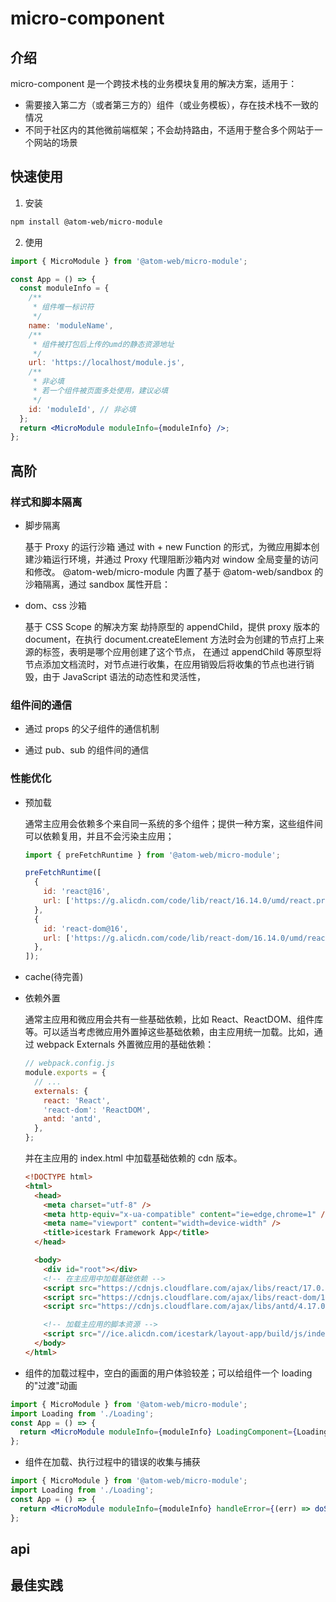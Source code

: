 # micro-component

## 介绍

micro-component 是一个跨技术栈的业务模块复用的解决方案，适用于：

- 需要接入第二方（或者第三方的）组件（或业务模板），存在技术栈不一致的情况
- 不同于社区内的其他微前端框架；不会劫持路由，不适用于整合多个网站于一个网站的场景

## 快速使用

1. 安装

```bash
npm install @atom-web/micro-module
```

2. 使用

```jsx
import { MicroModule } from '@atom-web/micro-module';

const App = () => {
  const moduleInfo = {
    /**
     * 组件唯一标识符
     */
    name: 'moduleName',
    /**
     * 组件被打包后上传的umd的静态资源地址
     */
    url: 'https://localhost/module.js',
    /**
     * 非必填
     * 若一个组件被页面多处使用，建议必填
     */
    id: 'moduleId', // 非必填
  };
  return <MicroModule moduleInfo={moduleInfo} />;
};
```

## 高阶

### 样式和脚本隔离

- 脚步隔离

  基于 Proxy 的运行沙箱
  通过 with + new Function 的形式，为微应用脚本创建沙箱运行环境，并通过 Proxy 代理阻断沙箱内对 window 全局变量的访问和修改。
  @atom-web/micro-module 内置了基于 @atom-web/sandbox 的沙箱隔离，通过 sandbox 属性开启：

- dom、css 沙箱

  基于 CSS Scope 的解决方案
  劫持原型的 appendChild，提供 proxy 版本的 document，在执行 document.createElement 方法时会为创建的节点打上来源的标签，表明是哪个应用创建了这个节点， 在通过 appendChild 等原型将节点添加文档流时，对节点进行收集，在应用销毁后将收集的节点也进行销毁，由于 JavaScript 语法的动态性和灵活性，

### 组件间的通信

- 通过 props 的父子组件的通信机制

- 通过 pub、sub 的组件间的通信

### 性能优化

- 预加载

  通常主应用会依赖多个来自同一系统的多个组件；提供一种方案，这些组件间可以依赖复用，并且不会污染主应用；

  ```javascript
  import { preFetchRuntime } from '@atom-web/micro-module';

  preFetchRuntime([
    {
      id: 'react@16',
      url: ['https://g.alicdn.com/code/lib/react/16.14.0/umd/react.production.min.js'],
    },
    {
      id: 'react-dom@16',
      url: ['https://g.alicdn.com/code/lib/react-dom/16.14.0/umd/react-dom.production.min.js'],
    },
  ]);
  ```

- cache(待完善)

- 依赖外置

  通常主应用和微应用会共有一些基础依赖，比如 React、ReactDOM、组件库等。可以适当考虑微应用外置掉这些基础依赖，由主应用统一加载。比如，通过 webpack Externals 外置微应用的基础依赖：

  ```javascript
  // webpack.config.js
  module.exports = {
    // ...
    externals: {
      react: 'React',
      'react-dom': 'ReactDOM',
      antd: 'antd',
    },
  };
  ```

  并在主应用的 index.html 中加载基础依赖的 cdn 版本。

  ```html
  <!DOCTYPE html>
  <html>
    <head>
      <meta charset="utf-8" />
      <meta http-equiv="x-ua-compatible" content="ie=edge,chrome=1" />
      <meta name="viewport" content="width=device-width" />
      <title>icestark Framework App</title>
    </head>

    <body>
      <div id="root"></div>
      <!-- 在主应用中加载基础依赖 -->
      <script src="https://cdnjs.cloudflare.com/ajax/libs/react/17.0.0/cjs/react.production.min.js"></script>
      <script src="https://cdnjs.cloudflare.com/ajax/libs/react-dom/17.0.0/cjs/react-dom.production.min.js"></script>
      <script src="https://cdnjs.cloudflare.com/ajax/libs/antd/4.17.0-alpha.8/antd.min.js"></script>

      <!-- 加载主应用的脚本资源 -->
      <script src="//ice.alicdn.com/icestark/layout-app/build/js/index.js"></script>
    </body>
  </html>
  ```

- 组件的加载过程中，空白的画面的用户体验较差；可以给组件一个 loading 的"过渡"动画

```jsx
import { MicroModule } from '@atom-web/micro-module';
import Loading from './Loading';
const App = () => {
  return <MicroModule moduleInfo={moduleInfo} LoadingComponent={Loading} />;
};
```

- 组件在加载、执行过程中的错误的收集与捕获

```jsx
import { MicroModule } from '@atom-web/micro-module';
import Loading from './Loading';
const App = () => {
  return <MicroModule moduleInfo={moduleInfo} handleError={(err) => doSomeThing(err)} />;
};
```

## api

## 最佳实践
